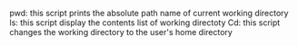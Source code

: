 pwd: this script prints the absolute path name of current working directory
ls: this script display the contents list of working directoty
Cd: this script changes the working directory to the user's home directory